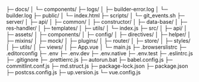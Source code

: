 ├─ docs/
│   └─ components/
├─ logs/
│   ├─ builder-error.log
│   └─ builder.log
├─ public/
│   └─ index.html
├─ scripts/
│   └─ git_events.sh
├─ server/
│   ├─ api/
│   ├─ common/
│   ├─ constructor/
│   ├─ data-base/
│   ├─ res-handler/
│   ├─ templates/
│   ├─ utils/
│   └─ index.js
├─ src/
│   ├─ api/
│   ├─ assets/
│   ├─ components/
│   ├─ config/
│   ├─ directives/
│   ├─ helper/
│   ├─ mixins/
│   ├─ mock/
│   ├─ plugins/
│   ├─ router/
│   ├─ store/
│   ├─ styles/
│   ├─ utils/
│   ├─ views/
│   ├─ App.vue
│   └─ main.js
├─ .browserslistrc
├─ .editorconfig
├─ .env
├─ .env.dev
├─ .env.native
├─ .env.test
├─ .eslintrc.js
├─ .gitignore
├─ .prettierrc.js
├─ autorun.bat
├─ babel.config.js
├─ commitlint.conf.js
├─ md.struct.js
├─ package-lock.json
├─ package.json
├─ postcss.config.js
├─ up.version.js
└─ vue.config.js